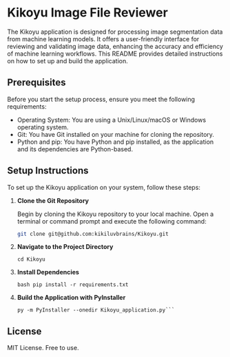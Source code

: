 # Kikoyu Image File Reviewer
The Kikoyu application is designed for processing image segmentation data from machine learning models. It offers a user-friendly interface for reviewing and validating image data, enhancing the accuracy and efficiency of machine learning workflows. This README provides detailed instructions on how to set up and build the application.

## Prerequisites

Before you start the setup process, ensure you meet the following requirements:

- Operating System: You are using a Unix/Linux/macOS or Windows operating system.
- Git: You have Git installed on your machine for cloning the repository.
- Python and pip: You have Python and pip installed, as the application and its dependencies are Python-based.

## Setup Instructions

To set up the Kikoyu application on your system, follow these steps:

1. **Clone the Git Repository**

   Begin by cloning the Kikoyu repository to your local machine. Open a terminal or command prompt and execute the following command:
   
   ```bash
   git clone git@github.com:kikiluvbrains/Kikoyu.git

2. **Navigate to the Project Directory**
   ```
   cd Kikoyu
   ```
4. **Install Dependencies**
   ```
   bash pip install -r requirements.txt
   ```

5. **Build the Application with PyInstaller**
   ```
   py -m PyInstaller --onedir Kikoyu_application.py```
   ```
## License

MIT License. Free to use.
